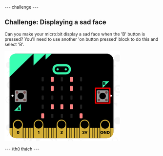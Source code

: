 \--- challenge \---

## Challenge: Displaying a sad face

Can you make your micro:bit display a sad face when the 'B' button is pressed? You'll need to use another 'on button pressed' block to do this and select 'B'.

![ảnh chụp màn hình](images/badge-sad-emulator.png)

\--- /thử thách \---